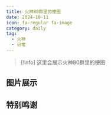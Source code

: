 ```yaml
---
title: 火神80群里的梗图
date: 2024-10-11
icon: fa-regular fa-image
category: daily
tag:
  - 火神
  - 日常
---
```


<!-- markdownlint-disable MD028 -->

> [!info] 
> 这里会展示火神80群里的梗图

<!-- markdownlint-enable MD028 -->

<!-- more -->

## 图片展示

<HuoShen80Hub />

## 特别鸣谢
<VPCard
  title="huoshen80"
  desc="梗图来源群的群主（x"
  logo="https://cdn.akaere.online/https://avatars.githubusercontent.com/u/61808984"
  link="https://github.com/huoshen80"
  background="rgba(236, 244, 250)"
/>